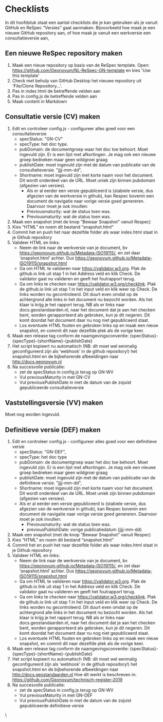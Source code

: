 # Checklists

In dit hoofdstuk staat een aantal checklists die je kan gebruiken als je vanuit GitHub en ReSpec “Versies” gaat aanmaken. Bijvoorbeeld hoe maak je een nieuwe GitHub repository aan, of hoe maak je vanuit een werkversie een consultatieversie aan,

## Een nieuwe ReSpec repository maken 

1. Maak een nieuw repository op basis van de ReSpec template. Open: https://github.com/Geonovum/NL-ReSpec-GN-template en kies 'Use this template'
2. Check met behulp van GitHub Desktop het nieuwe repository uit 'File/Clone Repository...'.                                                     
3. Pas in index.html de betreffende velden aan                                                                                                   
4. Pas in config.js de betreffende velden aan                                                                                                    
5. Maak content in Markdown                                                                                                                      

## Consultatie versie (CV) maken                                                                                                                                                           

1. Edit en controleer config.js - configureer alles goed voor een consultatieversie                                                                                          
    - specStatus: "GN-CV"                                                                                                                                                      
    - specType: het doc type.                                                                                                                                                   
    - pubDomain: de documentgroep waar het doc toe behoort. Moet ingevuld zijn. Er is een lijst met afkortingen. Je mag ook een nieuwe groep bedneken maar geen wildgroei graag 
    - publishDate: moet ingevuld zijn met de datum van publicatie van de consultatieversie. "jjjj-mm-dd",                                                                      
    - Shortname: moet ingevuld zijn met korte naam voor het document. Dit wordt onderdeel van de URL. Moet uniek zijn binnen pubdomain (afgezien van versies).
        -  Als er al eerder een versie gepubliceerd is (stabiele versie, dus afgezien van de werkversie in github), kan Respec bovenin een document de navigatie naar vorige versie goed genereren. Daarvoor moet je ook invullen:
        - Previousmaturity: wat de status toen was.
        - Previousmaturity: wat de status toen was.
2. Maak een snapshot (met de knop “Bewaar Snapshot” vanuit Respec) 
3. Kies “HTML” en noem dit bestand “snapshot.html” 
4. Commit het en push het naar dezelfde folder als waar index.html staat in je Github repository
5. Valideer HTML en links: 
    -  Neem de link naar de werkversie van je document, bv https://geonovum.github.io/Metadata-ISO19115/, en zet daar ‘snapshot.html’ achter. Dus https://geonovum.github.io/Metadata-ISO19115/snapshot.html 
    -  Ga om HTML te valideren naar https://validator.w3.org. Plak de github.io link uit stap 1 in het Address veld en klik Check. De validator gaat nu valideren en geeft het foutrapport terug.
    -  Ga om links te checken naar https://validator.w3.org/checklink. Plak de github.io link uit stap 1 in het input veld en klik weer op Check. De links worden nu gecontroleerd. Dit duurt even omdat op de achtergrond alle links in het document nu bezocht worden. Als het klaar is krijg je het rapport terug. NB als er links naar docs.geostandaarden.nl, naar het document dat je aan het checken bent, worden gerapporteerd als gebroken, kun je dit negeren. Dit komt doordat het document daar nu nog niet gepubliceerd staat.
    - Los eventuele HTML fouten en gebroken links op en maak een nieuw snapshot, en commit dit naar dezelfde plek als de vorige keer.
6.  Maak een release tag conform de naamgevingsconventie: \{specStatus\}-\{specType\}-\{shortName\}-\{publishDate\}
7. Het script kopieert nu automatisch (NB: dit moet wel eenmalig geconfigureerd zijn als ‘webhook’ in de github repository!) het snapshot.html en de bijbehorende afbeeldingen naar http://docs.geonovum.nl
8. Na succesvolle publicatie: 	
    - zet de specStatus in config.js terug op GN-WV
    - Vul previousMaturity in met GN-CV
    - Vul previousPublishDate in met de datum van de zojuist gepubliceerde consultatieversie

## Vaststellingsversie (VV) maken

Moet nog worden ingevuld.


## Definitieve versie (DEF) maken

1. Edit en controleer config.js - configureer alles goed voor een definitieve versie
    - specStatus: "GN-DEF",
    - specType: het doc type
    - pubDomain: de documentgroep waar het doc toe behoort. Moet ingevuld zijn. Er is een lijst met afkortingen. Je mag ook een nieuwe groep bedneken maar geen wildgroei graag
    - publishDate: moet ingevuld zijn met de datum van publicatie van de definitieve versie. "jjjj-mm-dd",
    - Shortname: moet ingevuld zijn met korte naam voor het document. Dit wordt onderdeel van de URL. Moet uniek zijn binnen pubdomain (afgezien van versies).
    - Als er al eerder een versie gepubliceerd is (stabiele versie, dus afgezien van de werkversie in github), kan Respec bovenin een document de navigatie naar vorige versie goed genereren. Daarvoor moet je ook invullen:
        - Previousmaturity: wat de status toen was.
        - previousPublishDate: vorige publicatiedatum (jjjj-mm-dd)
2. Maak een snapshot (met de knop “Bewaar Snapshot” vanuit Respec)
3. Kies “HTML” en noem dit bestand “snapshot.html”
4. Commit het en push het naar dezelfde folder als waar index.html staat in je Github repository
5. Valideer HTML en links:
    - Neem de link naar de werkversie van je document, bv https://geonovum.github.io/Metadata-ISO19115/, en zet daar ‘snapshot.html’ achter. Dus https://geonovum.github.io/Metadata-ISO19115/snapshot.html
    - Ga om HTML te valideren naar https://validator.w3.org. Plak de github.io link uit stap 1 in het Address veld en klik Check. De validator gaat nu valideren en geeft het foutrapport terug.
    - Ga om links te checken naar https://validator.w3.org/checklink. Plak de github.io link uit stap 1 in het input veld en klik weer op Check. De links worden nu gecontroleerd. Dit duurt even omdat op de achtergrond alle links in het document nu bezocht worden. Als het klaar is krijg je het rapport terug. NB als er links naar docs.geostandaarden.nl, naar het document dat je aan het checken bent, worden gerapporteerd als gebroken, kun je dit negeren. Dit komt doordat het document daar nu nog niet gepubliceerd staat.
    - Los eventuele HTML fouten en gebroken links op en maak een nieuw snapshot, en commit dit naar dezelfde plek als de vorige keer.
6. Maak een release tag conform de naamgevingsconventie: {specStatus}-{specType}-{shortName}-{publishDate}
7. Het script kopieert nu automatisch (NB: dit moet wel eenmalig geconfigureerd zijn als ‘webhook’ in de github repository!) het snapshot.html en de bijbehorende afbeeldingen naar http://docs.geostandaarden.nl Hoe dit werkt is beschreven in: https://github.com/Geonovum/technisch-register-2019
8. Na succesvolle publicatie:
    - zet de specStatus in config.js terug op GN-WV
    - Vul previousMaturity in met GN-DEF
    - Vul previousPublishDate in met de datum van de zojuist gepubliceerde definitieve versie


\